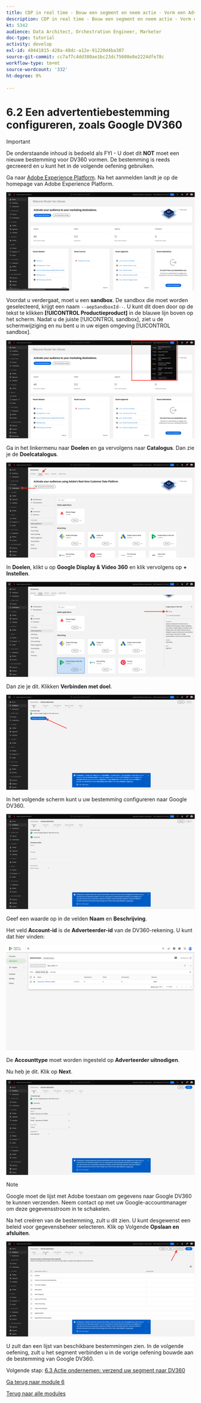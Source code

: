 ```yaml
---
title: CDP in real time - Bouw een segment en neem actie - Vorm een Advertising Doel zoals Google DV360
description: CDP in real time - Bouw een segment en neem actie - Vorm een Advertising Doel zoals Google DV360
kt: 5342
audience: Data Architect, Orchestration Engineer, Marketer
doc-type: tutorial
activity: develop
exl-id: 40441815-428a-48dc-a12e-91220d4ba307
source-git-commit: cc7a77c4dd380ae1bc23dc75608e8e2224dfe78c
workflow-type: tm+mt
source-wordcount: '332'
ht-degree: 0%

---
```


# 6.2 Een advertentiebestemming configureren, zoals Google DV360

>[!IMPORTANT]
>
>De onderstaande inhoud is bedoeld als FYI - U doet dit **NOT** moet een nieuwe bestemming voor DV360 vormen. De bestemming is reeds gecreeerd en u kunt het in de volgende oefening gebruiken.

Ga naar [Adobe Experience Platform](https://experience.adobe.com/platform). Na het aanmelden landt je op de homepage van Adobe Experience Platform.

![Gegevensinname](../module2/images/home.png)

Voordat u verdergaat, moet u een **sandbox**. De sandbox die moet worden geselecteerd, krijgt een naam ``--aepSandboxId--``. U kunt dit doen door op de tekst te klikken **[!UICONTROL Productieproduct]** in de blauwe lijn boven op het scherm. Nadat u de juiste [!UICONTROL sandbox], ziet u de schermwijziging en nu bent u in uw eigen omgeving [!UICONTROL sandbox].

![Gegevensinname](../module2/images/sb1.png)

Ga in het linkermenu naar **Doelen** en ga vervolgens naar **Catalogus**. Dan zie je de **Doelcatalogus**.

![RTCDP](./images/rtcdp.png)

In **Doelen**, klikt u op **Google Display &amp; Video 360** en klik vervolgens op **+ Instellen**.

![RTCDP](./images/rtcdpgoogle.png)

Dan zie je dit. Klikken **Verbinden met doel**.

![RTCDP](./images/rtcdpgooglecreate1.png)

In het volgende scherm kunt u uw bestemming configureren naar Google DV360.

![RTCDP](./images/rtcdpgooglecreatedest.png)

Geef een waarde op in de velden **Naam** en **Beschrijving**.

Het veld **Account-id** is de **Adverteerder-id** van de DV360-rekening. U kunt dat hier vinden:

![RTCDP](./images/rtcdpgoogledv360advid.png)

De **Accounttype** moet worden ingesteld op **Adverteerder uitnodigen**.

Nu heb je dit. Klik op **Next**.

![RTCDP](./images/rtcdpgoogldv360new.png)

>[!NOTE]
>
>Google moet de lijst met Adobe toestaan om gegevens naar Google DV360 te kunnen verzenden. Neem contact op met uw Google-accountmanager om deze gegevensstroom in te schakelen.

Na het creëren van de bestemming, zult u dit zien. U kunt desgewenst een beleid voor gegevensbeheer selecteren. Klik op Volgende **Opslaan en afsluiten**.

![RTCDP](./images/rtcdpcreatedest1.png)

U zult dan een lijst van beschikbare bestemmingen zien.
In de volgende oefening, zult u het segment verbinden u in de vorige oefening bouwde aan de bestemming van Google DV360.

Volgende stap: [6.3 Actie ondernemen: verzend uw segment naar DV360](./ex3.md)

[Ga terug naar module 6](./real-time-cdp-build-a-segment-take-action.md)

[Terug naar alle modules](../../overview.md)
